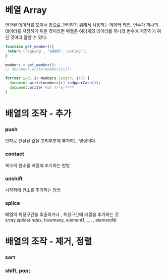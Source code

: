 # 베열 Array

연관된 데이터를 모아서 통으로 관리하기 위해서 사용하는 데이터 타입. 변수가 하나의 데이터를 저장하기 위한 것이라면 배열은 여러개의 데이터를 하나의 변수에 저장하기 위한 것이라 말할 수 있다.

```javascript
function get_member(){
 return ['egoing', 'k8805','soring'];
}

members = get_member();
// document.write(members[i]);

for(var i=0; i< members.length; i++) {
  document.write(members[i].toUpperCase());
  document.write('<br />');****
}

```


# 배열의 조작 - 추가

  ### push
  인자로 전달된 값을 꼬리부분에 추가하는 명령이다.


  ### contact
  복수의 원소를 배열에 추가하는 방법

  ### unshift
  시작점에 원소를 추가하는 방법

  ### splice
  배열의 특정구간을 추출하거나 , 특정구간에 배열을 추가하는 것 <br >
  array.splice(index, howmany, element1, .... , elementN)


# 배열의 조작 - 제거, 정렬

 ### sort

 ### shift, pop;



